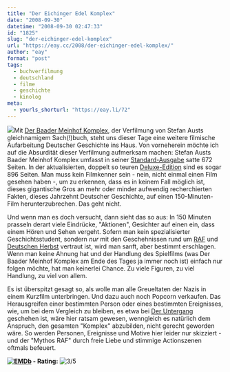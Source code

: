 ```yaml
---
title: "Der Eichinger Edel Komplex"
date: "2008-09-30"
datetime: "2008-09-30 02:47:33"
id: "1825"
slug: "der-eichinger-edel-komplex"
url: "https://eay.cc/2008/der-eichinger-edel-komplex/"
author: "eay"
format: "post"
tags:
  - buchverfilmung
  - deutschland
  - filme
  - geschichte
  - kinolog
meta:
  - yourls_shorturl: "https://eay.li/72"
---
```


![](/uploads/2008/bmkomplex.jpg)Mit [Der Baader Meinhof Komplex](http://www.imdb.com/title/tt0765432/), der Verfilmung von Stefan Austs gleichnamigem Sach(!)buch, steht uns dieser Tage eine weitere filmische Aufarbeitung Deutscher Geschichte ins Haus. Von vorneherein möchte ich auf die Absurdität dieser Verfilmung aufmerksam machen: Stefan Austs Baader Meinhof Komplex umfasst in seiner [Standard-Ausgabe](http://www.amazon.de/exec/obidos/ASIN/3442469015/eayznet-21) satte 672 Seiten. In der aktualisierten, doppelt so teuren [Deluxe-Edition](http://www.amazon.de/exec/obidos/ASIN/3455500293/eayznet-21) sind es sogar 896 Seiten. Man muss kein Filmkenner sein - nein, nicht einmal einen Film gesehen haben -, um zu erkennen, dass es in keinem Fall möglich ist, dieses gigantische Gros an mehr oder minder aufwendig recherchierten Fakten, dieses Jahrzehnt Deutscher Geschichte, auf einen 150-Minuten-Film herunterzubrechen. Das geht nicht.

Und wenn man es doch versucht, dann sieht das so aus: In 150 Minuten prasseln derart viele Eindrücke, "Aktionen", Gesichter auf einen ein, dass einem Hören und Sehen vergeht. Sofern man kein spezialisierter Geschichtsstudent, sondern _nur_ mit den Geschehnissen rund um [RAF](http://de.wikipedia.org/wiki/Rote_Armee_Fraktion) und [Deutschen Herbst](http://de.wikipedia.org/wiki/Deutscher_Herbst) vertraut ist, wird man sanft, aber bestimmt erschlagen. Wenn man keine Ahnung hat und der Handlung des Spielfilms (was Der Baader Meinhof Komplex am Ende des Tages ja immer noch ist) einfach nur folgen möchte, hat man keinerlei Chance. Zu viele Figuren, zu viel Handlung, zu viel von allem.

Es ist überspitzt gesagt so, als wolle man alle Greueltaten der Nazis in einem Kurzfilm unterbringen. Und dazu auch noch Popcorn verkaufen. Das Herausgreifen einer bestimmten Person oder eines bestimmten Ereignisses, wie, um bei dem Vergleich zu bleiben, es etwa bei [Der Untergang](http://www.amazon.de/exec/obidos/ASIN/B000BJ4EUC/eayznet-21) geschehen ist, wäre hier ratsam gewesen, wenngleich es natürlich dem Anspruch, den gesamten "Komplex" abzubilden, nicht gerecht geworden wäre. So werden Personen, Ereignisse und Motive hier leider nur skizziert - und der "Mythos RAF" durch freie Liebe und stimmige Actionszenen oftmals befeuert.

 **[![EMDb](/uploads/pages/emdb/emdb_mini.gif)](http://eay.cc/emdb/) - Rating:** ![3/5](/uploads/2008/bmkomplex_rating.gif)
